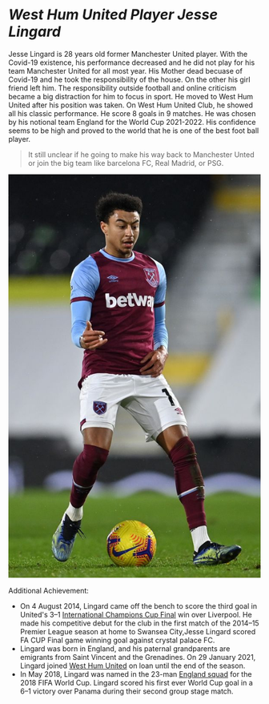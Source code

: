 # **_West Hum United Player Jesse Lingard_** 

Jesse Lingard is 28 years old former Manchester United player. With the Covid-19 existence, his performance decreased and he did not play for his team Manchester United for all most year. His Mother dead becuase of Covid-19 and he took the responsibility of the house. On the other his girl friend left him. The responsibility outside football and online criticism became a big distraction for him to focus in sport. He moved to West Hum United after his position was taken. On West Hum United Club, he showed all his classic performance. He score 8 goals in 9 matches. He was chosen by his notional team England for the World Cup 2021-2022. His confidence seems to be high and proved to the world that he is one of the best foot ball player. 

> It still unclear if he going to make his way back to Manchester Unted or join the big team like barcelona FC, Real Madrid, or PSG.

![ Jesse lingars Image](imgs/jesse.jpg)


Additional Achievement: 

 - On 4 August 2014, Lingard came off the bench to score the third goal in United's 3–1 [International Champions Cup Final](https://en.wikipedia.org/wiki/International_Champions_Cup) win over Liverpool. He made his competitive debut for the club in the first match of the 2014–15 Premier League season at home to Swansea City,Jesse Lingard scored FA CUP Final game winning goal against crystal palace FC. 
 - Lingard was born in England, and his paternal grandparents are emigrants from Saint Vincent and the Grenadines. On 29 January 2021, Lingard joined [West Hum United](https://www.whufc.com) on loan until the end of the season. 
  - In May 2018, Lingard was named in the 23-man [England squad](https://englandfc.com) for the 2018 FIFA World Cup. Lingard scored his first ever World Cup goal in a 6–1 victory over Panama during their second group stage match.